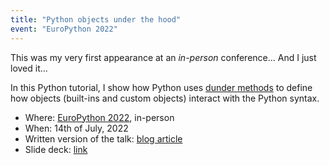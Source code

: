 ```yaml
---
title: "Python objects under the hood"
event: "EuroPython 2022"
---
```


This was my very first appearance at an _in-person_ conference...
And I just loved it...

In this Python tutorial, I show how Python uses [dunder methods][dunder-article] to define how objects (built-ins and custom objects) interact with the Python syntax.

 - Where: [EuroPython 2022](https://ep2022.europython.eu/session/python-objects-under-the-hood), in-person
 - When: 14th of July, 2022
 - Written version of the talk: [blog article][dunder-article]
 - Slide deck: [link](https://github.com/mathspp/talks/blob/main/20220712_python_objects_under_the_hood/slide_deck.pdf)

[dunder-article]: /blog/pydonts/dunder-methods
